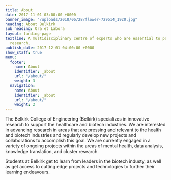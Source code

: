 ```yaml
---
title: About
date: 2017-11-01 03:00:00 +0000
banner_image: "/uploads/2018/06/28/flower-729514_1920.jpg"
heading: About Belkirk
sub_heading: Ora et Labora
layout: landing-page
textline: A multidisciplinary centre of experts who are essential to patient-oriented
  research.
publish_date: 2017-12-01 04:00:00 +0000
show_staff: true
menu:
  footer:
    name: About
    identifier: _about
    url: "/about/"
    weight: 3
  navigation:
    name: About
    identifier: _about
    url: "/about/"
    weight: 2
---
```


The Belkirk College of Engineering (Belkirk) specializes in innovative research to support the healthcare and biotech industries. We are interested in advancing research in areas that are pressing and relevant to the health and biotech industries and regularly develop new projects and collaborations to accomplish this goal. We are currently engaged in a variety of ongoing projects within the areas of mental health, data analysis, knowledge translation, and cluster research.

Students at Belkirk get to learn from leaders in the biotech industy, as well as get access to cutting edge projects and technologies to further their learning endeavours.
